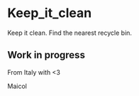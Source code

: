# Keep_it_clean

Keep it clean. Find the nearest recycle bin.

## Work in progress

From Italy with <3

Maicol
